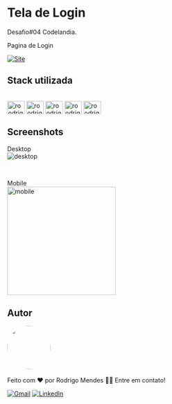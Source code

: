 # Tela de Login
Desafio#04 Codelandia.

Pagina de Login

<a link href="https://tela-login-puce.vercel.app/" target="_blank">![Site](https://shields.io/badge/acessar-Site-green?&style=for-the-badge)</a>


## Stack utilizada
<div style="display: inline_block"><br>
  <img align="center" alt="roodrigoomendes-CSS" height="30" width="40" src="https://cdn.jsdelivr.net/gh/devicons/devicon/icons/css3/css3-original.svg">
  <img align="center" alt="roodrigoomendes-HTML" height="30" width="40" src="https://cdn.jsdelivr.net/gh/devicons/devicon/icons/html5/html5-original.svg">
  <img align="center" alt="roodrigoomendes-VITEJS" height="30" width="40" src="https://vitejs.dev/logo.svg">
  <img align="center" alt="roodrigoomendes-REACTJS" height="30" width="40" src="https://www.svgrepo.com/show/303157/react-logo.svg">
  <img align="center" alt="roodrigoomendes-Tailwindcss" height="30" width="40" src="https://upload.wikimedia.org/wikipedia/commons/thumb/d/d5/Tailwind_CSS_Logo.svg/1200px-Tailwind_CSS_Logo.svg.png">

  
</div>

## Screenshots

Desktop
<br>
<img  alt="desktop" src="https://github.com/roodrigoomendes/Login_/blob/master/login/src/img/login.png?raw=true">


<br>


Mobile
<br>
<img  alt="mobile" width="250" src="https://github.com/roodrigoomendes/Login_/blob/master/login/src/img/login_mobile.png?raw=true">



## Autor

<img style="border-radius: 50%;" src="https://github.com/roodrigoomendes.png" width="100px" alt=""/><br>
<br />
Feito com ❤️ por Rodrigo Mendes 👋🏽 Entre em contato!
<br/>


 <a href="mailto:roodrigoomendessilva@gmail.com">![Gmail](https://img.shields.io/badge/Gmail-D14836?style=for-the-badge&logo=gmail&logoColor=white)</a>
 <a href="https://www.linkedin.com/in/rodrigomendes-/" target="_blank">![LinkedIn](https://img.shields.io/badge/linkedin-%230077B5.svg?style=for-the-badge&logo=linkedin&logoColor=white)</a> 

